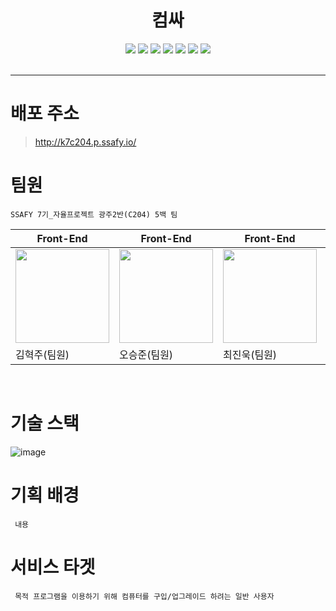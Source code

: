 <div align="center">

# 컴싸
<img src="https://img.shields.io/badge/React-61DAFB?style=flat-square&logo=React&logoColor=white"/>
<img src="https://img.shields.io/badge/JavaScript-F7DF1E?style=flat-square&logo=JavaScript&logoColor=white"/>
<img src="https://img.shields.io/badge/Spring Boot-6DB33F?style=flat-square&logo=SpringBoot&logoColor=white"/>
<img src="https://img.shields.io/badge/MySQL-4479A1?style=flat-square&logo=MySQL&logoColor=white"/>
<img src="https://img.shields.io/badge/Jenkins-D24939?style=flat-square&logo=Jenkins&logoColor=white"/>
<img src="https://img.shields.io/badge/Docker-2496ED?style=flat-square&logo=Docker&logoColor=white"/>
<img src="https://img.shields.io/badge/AmazonEC2-FF9900?style=flat-square&logo=AmazonEC2&logoColor=white"/> <br/><br/>



</div><hr/>

# 배포 주소
> http://k7c204.p.ssafy.io/

# 팀원
```
SSAFY 7기_자율프로젝트 광주2반(C204) 5백 팀
```

|Front-End|Front-End|Front-End|Back-End|Back-End|
|-----|---|---|---|---|
|<img src="/uploads/0c1c8b4dc466f73acded25848af17c23/image__3_.png" width="150" height="150"/>|<img src="![image__2_](/uploads/da50344b7a9539cb81fb3171b5de315f/image__2_.png)" width="150" height="150"/>|<img src="![image__1_](/uploads/2a2f319c6eb65ba38990726ac6abb6be/image__1_.png)" width="150" height="150"/>|<img src="![image](/uploads/205dcecafda3eb5fb5a4f0c3ab06433f/image.png)" width="150" height="150"/>|<img src="![image__4_](/uploads/80fd05f226561c725632f9f92bd7a771/image__4_.png)" width="150" height="150"/>|
|김혁주(팀원)|오승준(팀원)|최진욱(팀원)|박주윤(팀원)|조덕희(팀장)|
<br/>

# 기술 스택
![image](/uploads/1.png)

# 기획 배경
```
 내용
```
# 서비스 타겟
```
 목적 프로그램을 이용하기 위해 컴퓨터를 구입/업그레이드 하려는 일반 사용자
```
